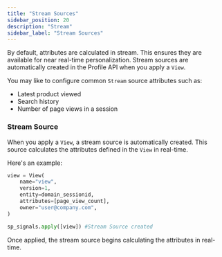 ```yaml
---
title: "Stream Sources"
sidebar_position: 20
description: "Stream"
sidebar_label: "Stream Sources"
---
```


By default, attributes are calculated in stream. This ensures they are available for near real-time personalization. Stream sources are automatically created in the Profile API when you apply a `View`.

You may like to configure common `Stream` source attributes such as:

- Latest product viewed
- Search history 
- Number of page views in a session

### Stream Source

When you apply a `View`, a stream source is automatically created. This source calculates the attributes defined in the `View` in real-time.

Here's an example:
```python
view = View(
    name="view",
    version=1,
    entity=domain_sessionid,
    attributes=[page_view_count],
    owner="user@company.com",
)

sp_signals.apply([view]) #Stream Source created
```

Once applied, the stream source begins calculating the attributes in real-time.

